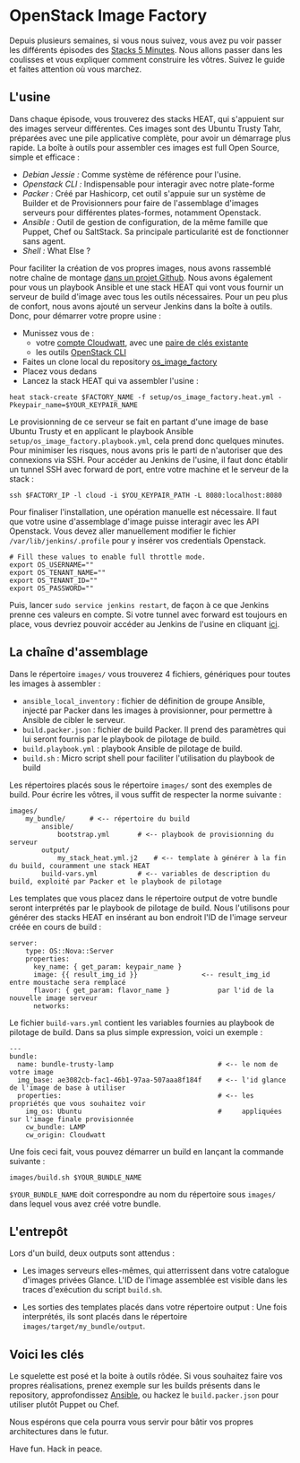 # OpenStack Image Factory

Depuis plusieurs semaines, si vous nous suivez, vous avez pu voir passer les différents épisodes des [Stacks 5
Minutes](http://dev.cloudwatt.com/fr/recherche.html?q=5+minutes+stacks&submit=submit). Nous allons passer dans
les coulisses et vous expliquer comment construire les vôtres. Suivez le guide et faites attention où vous marchez.

## L'usine

Dans chaque épisode, vous trouverez des stacks HEAT, qui s'appuient sur des images serveur différentes. Ces images
sont des Ubuntu Trusty Tahr, préparées avec une pile applicative complète, pour avoir un démarrage plus rapide.
La boîte à outils pour assembler ces images est full Open Source, simple et efficace :

* *Debian Jessie :* Comme système de référence pour l'usine.
* *Openstack CLI :* Indispensable pour interagir avec notre plate-forme
* *Packer :* Créé par Hashicorp, cet outil s'appuie sur un système de Builder et de Provisionners pour faire de l'assemblage
d'images serveurs pour différentes plates-formes, notamment Openstack.
* *Ansible :* Outil de gestion de configuration, de la même famille que Puppet, Chef ou SaltStack. Sa principale
particularité est de fonctionner sans agent.
* *Shell :* What Else ?

Pour faciliter la création de vos propres images, nous avons rassemblé notre chaîne de montage
[dans un projet Github](https://github.com/cloudwatt/os_image_factory). Nous avons également pour vous un playbook
Ansible et une stack HEAT qui vont vous fournir un serveur de build d'image avec tous les outils nécessaires. Pour un peu
plus de confort, nous avons ajouté un serveur Jenkins dans la boîte à outils. Donc, pour démarrer votre propre usine :

* Munissez vous de :
    * votre [compte Cloudwatt](https://www.cloudwatt.com/authentification), avec une [paire de clés existante](https://console.cloudwatt.com/project/access_and_security/?tab=access_security_tabs__keypairs_tab)
    * les outils [OpenStack CLI](http://docs.openstack.org/cli-reference/content/install_clients.html)
* Faites un clone local du repository [os_image_factory](https://github.com/cloudwatt/os_image_factory)
* Placez vous dedans
* Lancez la stack HEAT qui va assembler l'usine :

```
heat stack-create $FACTORY_NAME -f setup/os_image_factory.heat.yml -Pkeypair_name=$YOUR_KEYPAIR_NAME
```

Le provisionning de ce serveur se fait en partant d'une image de base Ubuntu Trusty et en applicant le playbook
Ansible ```setup/os_image_factory.playbook.yml```, cela prend donc quelques minutes. Pour minimiser les risques, nous
avons pris le parti de n'autoriser que des connexions via SSH. Pour accéder au Jenkins de l'usine, il faut donc établir
un tunnel SSH avec forward de port, entre votre machine et le serveur de la stack :


```
ssh $FACTORY_IP -l cloud -i $YOU_KEYPAIR_PATH -L 8080:localhost:8080
```

Pour finaliser l'installation, une opération manuelle est nécessaire. Il faut que votre usine d'assemblage d'image puisse
interagir avec les API Openstack. Vous devez aller manuellement modifier le fichier ```/var/lib/jenkins/.profile```
pour y insérer vos credentials Openstack.

```
# Fill these values to enable full throttle mode.
export OS_USERNAME=""
export OS_TENANT_NAME=""
export OS_TENANT_ID=""
export OS_PASSWORD=""
```

Puis, lancer ```sudo service jenkins restart```, de façon à ce que Jenkins prenne ces valeurs en compte. Si votre tunnel
avec forward est toujours en place, vous devriez pouvoir accéder au Jenkins de l'usine en cliquant [ici](http://localhost:8080).


## La chaîne d'assemblage

Dans le répertoire ```images/``` vous trouverez 4 fichiers, génériques pour toutes les images à assembler :

* ```ansible_local_inventory``` : fichier de définition de groupe Ansible, injecté par Packer dans les images à
provisionner, pour permettre à Ansible de cibler le serveur.
* ```build.packer.json``` : fichier de build Packer. Il prend des paramètres qui lui seront fournis par le playbook
de pilotage de build.
* ```build.playbook.yml``` : playbook Ansible de pilotage de build.
* ```build.sh``` : Micro script shell pour faciliter l'utilisation du playbook de build

Les répertoires placés sous le répertoire ```images/``` sont des exemples de build. Pour écrire les vôtres, il
vous suffit de respecter la norme suivante :

```
images/
    my_bundle/      # <-- répertoire du build
        ansible/
            bootstrap.yml       # <-- playbook de provisionning du serveur
        output/
            my_stack_heat.yml.j2    # <-- template à générer à la fin du build, couramment une stack HEAT
        build-vars.yml          # <-- variables de description du build, exploité par Packer et le playbook de pilotage
```

Les templates que vous placez dans le répertoire output de votre bundle seront interprétés par le playbook de pilotage
de build. Nous l'utilisons pour générer des stacks HEAT en insérant au bon endroit l'ID de l'image serveur créée en cours de build :

```
server:
    type: OS::Nova::Server
    properties:
      key_name: { get_param: keypair_name }
      image: {{ result_img_id }}                <-- result_img_id entre moustache sera remplacé
      flavor: { get_param: flavor_name }            par l'id de la nouvelle image serveur
      networks:
```

Le fichier ```build-vars.yml``` contient les variables fournies au playbook de pilotage de build. Dans sa
plus simple expression, voici un exemple :

```
---
bundle:
  name: bundle-trusty-lamp                          # <-- le nom de votre image
  img_base: ae3082cb-fac1-46b1-97aa-507aaa8f184f    # <-- l'id glance de l'image de base à utiliser
  properties:                                       # <-- les propriétés que vous souhaitez voir
    img_os: Ubuntu                                  #     appliquées sur l'image finale provisionnée
    cw_bundle: LAMP
    cw_origin: Cloudwatt
```


Une fois ceci fait, vous pouvez démarrer un build en lançant la commande suivante :

```
images/build.sh $YOUR_BUNDLE_NAME
```

```$YOUR_BUNDLE_NAME``` doit correspondre au nom du répertoire sous ```images/``` dans lequel vous avez créé votre
bundle.

## L'entrepôt

Lors d'un build, deux outputs sont attendus :

* Les images serveurs elles-mêmes, qui atterrissent dans votre catalogue d'images privées Glance. L'ID de l'image
assemblée est visible dans les traces d'exécution du script ```build.sh```.

* Les sorties des templates placés dans votre répertoire output : Une fois interprétés, ils sont placés dans le
répertoire ```images/target/my_bundle/output```.

## Voici les clés

Le squelette est posé et la boite à outils rôdée. Si vous souhaitez faire vos propres réalisations, prenez exemple
sur les builds présents dans le repository, approfondissez [Ansible](http://docs.ansible.com/ansible/index.html), ou hackez
le ```build.packer.json``` pour utiliser plutôt Puppet ou Chef.

Nous espérons que cela pourra vous servir pour bâtir vos propres architectures dans le futur.

Have fun. Hack in peace.